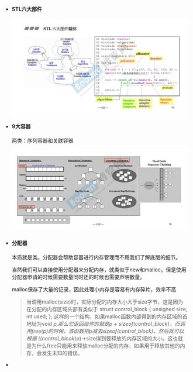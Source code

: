 - #### STL六大部件

  ![](image/59.jpg)

- #### 9大容器

  两类：序列容器和关联容器

  ![](image/60.jpg)

- #### 分配器

  本质就是类。分配器会帮助容器进行内存管理而不用我们了解底层的细节。

  当然我们可以直接使用分配器来分配内存，就类似于new和malloc，但是使用分配器申请的时候需要数量同时还的时候也需要声明数量。

  malloc保存了大量的记录，因此处理小内存是容易有内存碎片，效率不高

  >当调用malloc(size)时，实际分配的内存大小大于size字节，这是因为在分配的内存区域头部有类似于
  struct control_block {
      unsigned size;
      int used;
  };
  这样的一个结构，如果malloc函数内部得到的内存区域的首地址为void *p,那么它返回给你的就是p + sizeof(control_block)，而调用free(p)的时候，该函数把p减去sizeof(control_block)，然后就可以根据
  ((control_blcok*)p)->size得到要释放的内存区域的大小。这也就是为什么free只能用来释放malloc分配的内存，如果用于释放其他的内存，会发生未知的错误。

- 